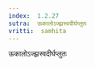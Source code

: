 ```yaml
---
index:  1.2.27
sutra:  ऊकालोऽज्झ्रस्वदीर्घप्लुतः
vritti:  samhita 
---
```


ऊकालोऽज्झ्रस्वदीर्घप्लुतः

